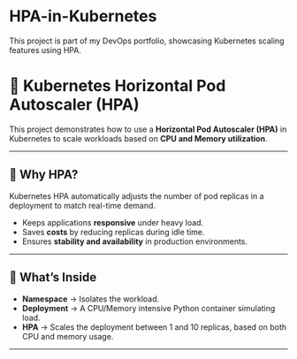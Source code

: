 # HPA-in-Kubernetes
This project is part of my DevOps portfolio, showcasing Kubernetes scaling features using HPA.

# 🚀 Kubernetes Horizontal Pod Autoscaler (HPA)

This project demonstrates how to use a **Horizontal Pod Autoscaler (HPA)** in Kubernetes to scale workloads based on **CPU and Memory utilization**.

---

## 📌 Why HPA?
Kubernetes HPA automatically adjusts the number of pod replicas in a deployment to match real-time demand.  
- Keeps applications **responsive** under heavy load.  
- Saves **costs** by reducing replicas during idle time.  
- Ensures **stability and availability** in production environments.  

---

## 🔧 What’s Inside
- **Namespace** → Isolates the workload.  
- **Deployment** → A CPU/Memory intensive Python container simulating load.  
- **HPA** → Scales the deployment between 1 and 10 replicas, based on both CPU and memory usage.

---
